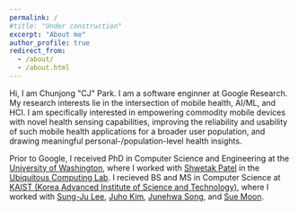 ```yaml
---
permalink: /
#title: "Under construction"
excerpt: "About me"
author_profile: true
redirect_from: 
  - /about/
  - /about.html
---
```


Hi, I am Chunjong "CJ" Park. I am a software enginner at Google Research. My research interests lie in the intersection of mobile health, AI/ML, and HCI. I am specifically interested in empowering commodity mobile devices with novel health sensing capabilities, improving the reliability and usability of such mobile health applications for a broader user population, and drawing meaningful personal-/population-level health insights.

Prior to Google, I received PhD in Computer Science and Engineering at the <a href="https://www.cs.washington.edu/">University of Washington</a>, where I worked with <a href="https://homes.cs.washington.edu/~shwetak/">Shwetak Patel</a> in the <a href="https://ubicomplab.cs.washington.edu">Ubiquitous Computing Lab</a>. I recieved BS and MS in Computer Science at <a href="http://cs.kaist.ac.kr/">KAIST (Korea Advanced Institute of Science and Technology)</a>, where I worked with <a href="https://sites.google.com/site/wewantsj/">Sung-Ju Lee</a>, <a href="https://juhokim.com/">Juho Kim</a>, <a href="https://nclab.kaist.ac.kr/professor_page.html">Junehwa Song</a>, and <a href="http://an.kaist.ac.kr/~sbmoon/">Sue Moon</a>.
